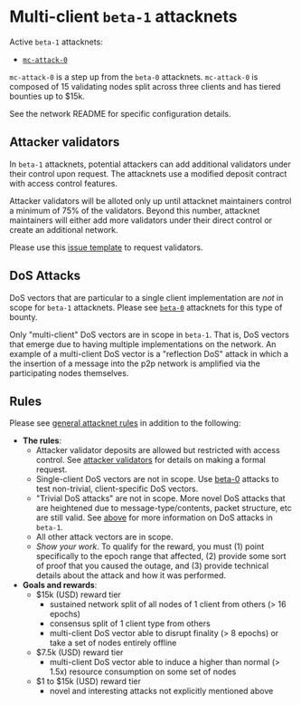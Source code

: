 # Multi-client `beta-1` attacknets

Active `beta-1` attacknets:
* [`mc-attack-0`](./mc-attack-0)

`mc-attack-0` is a step up from the `beta-0` attacknets. `mc-attack-0` is
composed of 15 validating nodes split across three clients and has tiered
bounties up to $15k.

See the network README for specific configuration details.

## Attacker validators

In `beta-1` attacknets, potential attackers can add additional validators under
their control upon request. The attacknets use a modified deposit contract with
access control features.

Attacker validators will be alloted only up until attacknet maintainers
control a minimum of 75% of the validators. Beyond this number, attacknet
maintainers will either add more validators under their direct control or
create an additional network.

Please use this [issue template](https://github.com/ethereum/public-attacknets/issues/new?assignees=djrtwo&labels=&template=request-attacknet-validators.md&title=%5BRequest%5D+Attacknet+Validators)
to request validators.

## DoS Attacks

DoS vectors that are particular to a single client implementation are _not_ in
scope for `beta-1` attacknets. Please see [`beta-0`](../beta-0) attacknets for
this type of bounty.

Only "multi-client" DoS vectors are in scope in `beta-1`. That is, DoS vectors
that emerge due to having multiple implementations on the network. An example of a
multi-client DoS vector is a "reflection DoS" attack in which a the insertion
of a message into the p2p network is amplified via the participating nodes
themselves.

## Rules

Please see [general attacknet rules](../../README.md#general-rules) in addition
to the following:

* **The rules**:
    * Attacker validator deposits are allowed but restricted with access control.
      See [attacker validators](#attacker-validators) for details on making a
      formal request.
    * Single-client DoS vectors are not in scope.
      Use [beta-0](../beta-0) attacks to test non-trivial, client-specific DoS vectors.
    * "Trivial DoS attacks" are not in scope. More novel DoS attacks that are heightened due
      to message-type/contents, packet structure, etc are still valid.
      See [above](#dos-attacks) for more information on DoS attacks in `beta-1`.
    * All other attack vectors are in scope.
    * _Show your work_. To qualify for the reward, you must (1) point specifically to the epoch range that affected,
      (2) provide some sort of proof that you caused the outage,
      and (3) provide technical details about the attack and how it was performed.
* **Goals and rewards**:
    * $15k (USD) reward tier
        * sustained network split of all nodes of 1 client from others (> 16 epochs)
        * consensus split of 1 client type from others
        * multi-client DoS vector able to disrupt finality (> 8 epochs) or
          take a set of nodes entirely offline
    * $7.5k (USD) reward tier
        * multi-client DoS vector able to induce a higher than normal (> 1.5x)
          resource consumption on some set of nodes
    * $1 to $15k (USD) reward tier
        * novel and interesting attacks not explicitly mentioned above